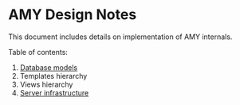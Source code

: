 # AMY Design Notes

This document includes details on implementation of AMY internals.

Table of contents:

1. [Database models](./database_models.md)
2. Templates hierarchy
3. Views hierarchy
4. [Server infrastructure](./server_infrastructure.md)
